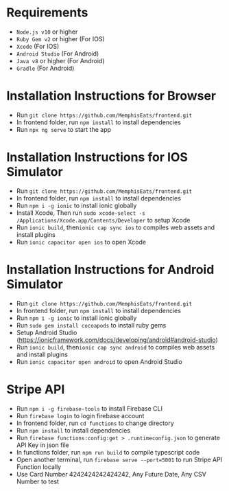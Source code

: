 
# Requirements #

* `Node.js v10` or higher
* `Ruby Gem v2` or higher (For IOS)
* `Xcode` (For IOS)
* `Android Studio` (For Android)
* `Java v8` or higher (For Android)
* `Gradle` (For Android)

# Installation Instructions for Browser #

* Run `git clone https://github.com/MemphisEats/frontend.git`
* In frontend folder, run `npm install` to install dependencies
* Run `npx ng serve` to start the app

# Installation Instructions for IOS Simulator #

* Run `git clone https://github.com/MemphisEats/frontend.git`
* In frontend folder, run `npm install` to install dependencies
* Run `npm i -g ionic` to install ionic globally
* Install Xcode, Then run `sudo xcode-select -s /Applications/Xcode.app/Contents/Developer` to setup Xcode
* Run `ionic build`, then`ionic cap sync ios` to compiles web assets and install plugins
* Run `ionic capacitor open ios` to open Xcode

# Installation Instructions for Android Simulator #

* Run `git clone https://github.com/MemphisEats/frontend.git`
* In frontend folder, run `npm install` to install dependencies
* Run `npm i -g ionic` to install ionic globally
* Run `sudo gem install cocoapods` to install ruby gems
* Setup Android Studio (<https://ionicframework.com/docs/developing/android#android-studio>)
* Run `ionic build`, then`ionic cap sync android` to compiles web assets and install plugins
* Run `ionic capacitor open android` to open Android Studio

# Stripe API #

* Run `npm i -g firebase-tools` to install Firebase CLI
* Run `firebase login` to login firebase account
* In frontend folder, run `cd functions` to change directory
* Run `npm install` to install dependencies
* Run `firebase functions:config:get > .runtimeconfig.json` to generate API Key in json file
* In functions folder, run `npm run build` to compile typescript code
* Open another terminal, run `firebase serve --port=5001` to run Stripe API Function locally
* Use Card Number 4242424242424242, Any Future Date, Any CSV Number to test